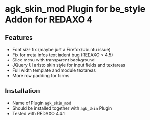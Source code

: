 agk_skin_mod Plugin for be_style Addon for REDAXO 4
===================================================

Features
--------

* Font size fix (maybe just a Firefox/Ubuntu issue)
* Fix for meta infos text indent bug (REDAXO < 4.5)
* Slice menu with transparent background
* JQuery UI aristo skin style for input fields and textareas
* Full width template and module textareas
* More row padding for forms

Installation
------------

* Name of Plugin `agk_skin_mod`
* Should be installed together with `agk_skin` Plugin
* Tested with REDAXO 4.4.1


